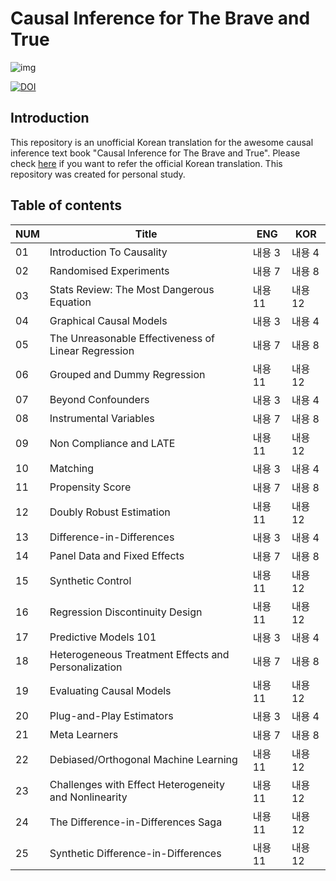 # Causal Inference for The Brave and True

![img](./causal-inference-for-the-brave-and-true/data/img/brave-and-true.png)

[![DOI](https://zenodo.org/badge/255903310.svg)](https://zenodo.org/badge/latestdoi/255903310)


## Introduction
This repository is an unofficial Korean translation for the awesome causal inference text book "Causal Inference for The Brave and True". Please check [here](https://github.com/TeamCausality/Causal-Inference-with-Python) if you want to refer the official Korean translation. This repository was created for personal study.

## Table of contents
|NUM|Title|ENG|KOR|
|---|---|---|---|
|01|Introduction To Causality|내용 3|내용 4|
|02|Randomised Experiments|내용 7|내용 8|
|03|Stats Review: The Most Dangerous Equation|내용 11|내용 12|
|04|Graphical Causal Models|내용 3|내용 4|
|05|The Unreasonable Effectiveness of Linear Regression|내용 7|내용 8|
|06|Grouped and Dummy Regression|내용 11|내용 12|
|07|Beyond Confounders|내용 3|내용 4|
|08|Instrumental Variables|내용 7|내용 8|
|09|Non Compliance and LATE|내용 11|내용 12|
|10|Matching|내용 3|내용 4|
|11|Propensity Score|내용 7|내용 8|
|12|Doubly Robust Estimation|내용 11|내용 12|
|13|Difference-in-Differences|내용 3|내용 4|
|14|Panel Data and Fixed Effects|내용 7|내용 8|
|15|Synthetic Control|내용 11|내용 12|
|16|Regression Discontinuity Design|내용 11|내용 12|
|17|Predictive Models 101|내용 3|내용 4|
|18|Heterogeneous Treatment Effects and Personalization|내용 7|내용 8|
|19|Evaluating Causal Models|내용 11|내용 12|
|20|Plug-and-Play Estimators|내용 3|내용 4|
|21|Meta Learners|내용 7|내용 8|
|22|Debiased/Orthogonal Machine Learning|내용 11|내용 12|
|23|Challenges with Effect Heterogeneity and Nonlinearity|내용 11|내용 12|
|24|The Difference-in-Differences Saga|내용 11|내용 12|
|25|Synthetic Difference-in-Differences|내용 11|내용 12|